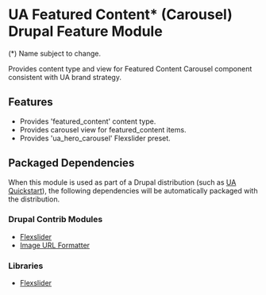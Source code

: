 # UA Featured Content* (Carousel) Drupal Feature Module

(*) Name subject to change.

Provides content type and view for Featured Content Carousel component consistent with UA brand strategy.

## Features

- Provides 'featured_content' content type.
- Provides carousel view for featured_content items.
- Provides 'ua_hero_carousel' Flexslider preset.

## Packaged Dependencies

When this module is used as part of a Drupal distribution (such as [UA Quickstart](https://bitbucket.org/ua_drupal/ua_quickstart)), the following dependencies will be automatically packaged with the distribution.

### Drupal Contrib Modules

- [Flexslider](https://www.drupal.org/project/flexslider)
- [Image URL Formatter](https://www.drupal.org/project/image_url_formatter)

### Libraries

- [Flexslider](http://www.woothemes.com/flexslider/)
